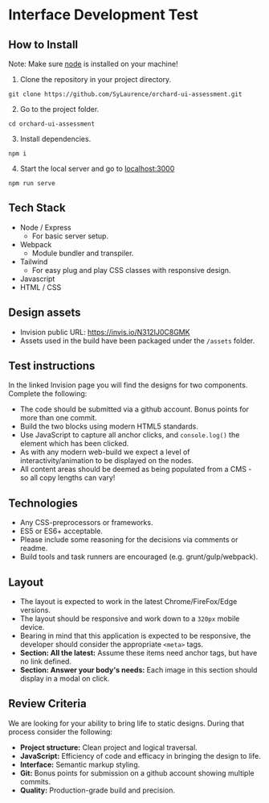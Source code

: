 # Interface Development Test

## How to Install

Note: Make sure [node](https://nodejs.org/en/download) is installed on your machine!

1. Clone the repository in your project directory.

```
git clone https://github.com/SyLaurence/orchard-ui-assessment.git
```

2. Go to the project folder.

```
cd orchard-ui-assessment
```

3. Install dependencies.

```
npm i
```

4. Start the local server and go to [localhost:3000](http://localhost:3000)

```
npm run serve
```

## Tech Stack

- Node / Express
  - For basic server setup.
- Webpack
  - Module bundler and transpiler.
- Tailwind
  - For easy plug and play CSS classes with responsive design.
- Javascript
- HTML / CSS

## Design assets

- Invision public URL: https://invis.io/N312IJ0C8GMK
- Assets used in the build have been packaged under the `/assets` folder.

## Test instructions

In the linked Invision page you will find the designs for two components. Complete the following:

- The code should be submitted via a github account. Bonus points for more than one commit.
- Build the two blocks using modern HTML5 standards.
- Use JavaScript to capture all anchor clicks, and `console.log()` the element which has been clicked.
- As with any modern web-build we expect a level of interactivity/animation to be displayed on the nodes.
- All content areas should be deemed as being populated from a CMS - so all copy lengths can vary!

## Technologies

- Any CSS-preprocessors or frameworks.
- ES5 or ES6+ acceptable.
- Please include some reasoning for the decisions via comments or readme.
- Build tools and task runners are encouraged (e.g. grunt/gulp/webpack).

## Layout

- The layout is expected to work in the latest Chrome/FireFox/Edge versions.
- The layout should be responsive and work down to a `320px` mobile device.
- Bearing in mind that this application is expected to be responsive, the developer should consider the appropriate `<meta>` tags.
- **Section: All the latest:** Assume these items need anchor tags, but have no link defined.
- **Section: Answer your body's needs:** Each image in this section should display in a modal on click.

## Review Criteria

We are looking for your ability to bring life to static designs. During that process consider the following:

- **Project structure:** Clean project and logical traversal.
- **JavaScript:** Efficiency of code and efficacy in bringing the design to life.
- **Interface:** Semantic markup styling.
- **Git:** Bonus points for submission on a github account showing multiple commits.
- **Quality:** Production-grade build and precision.
